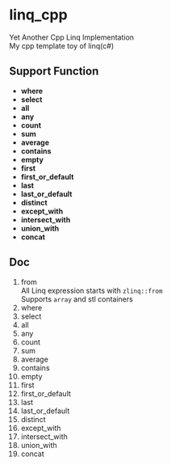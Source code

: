 # linq_cpp
Yet Another Cpp Linq Implementation  
My cpp template toy of linq(c#)

## Support Function
* **where**
* **select**
* **all**
* **any**
* **count**
* **sum**
* **average**
* **contains**
* **empty**
* **first**
* **first_or_default**
* **last**
* **last_or_default**
* **distinct**
* **except_with**
* **intersect_with**
* **union_with**
* **concat**

## Doc

1. from  
   All Linq expression starts with `zlinq::from`  
   Supports `array` and stl containers
1. where
1. select
1. all
1. any
1. count
1. sum
1. average
1. contains
1. empty
1. first
1. first_or_default
1. last
1. last_or_default
1. distinct
1. except_with
1. intersect_with
1. union_with
1. concat
